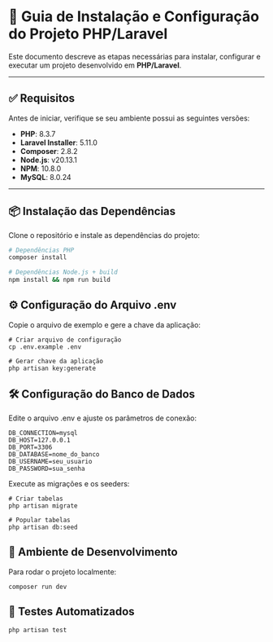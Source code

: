 # 📘 Guia de Instalação e Configuração do Projeto PHP/Laravel

Este documento descreve as etapas necessárias para instalar, configurar e executar um projeto desenvolvido em **PHP/Laravel**.

---

## ✅ Requisitos

Antes de iniciar, verifique se seu ambiente possui as seguintes versões:

- **PHP**: 8.3.7  
- **Laravel Installer**: 5.11.0  
- **Composer**: 2.8.2  
- **Node.js**: v20.13.1  
- **NPM**: 10.8.0  
- **MySQL**: 8.0.24  

---

## 📦 Instalação das Dependências

Clone o repositório e instale as dependências do projeto:

```bash
# Dependências PHP
composer install

# Dependências Node.js + build
npm install && npm run build
```

## ⚙️ Configuração do Arquivo .env
Copie o arquivo de exemplo e gere a chave da aplicação:
```
# Criar arquivo de configuração
cp .env.example .env

# Gerar chave da aplicação
php artisan key:generate
```

## 🛠️ Configuração do Banco de Dados

Edite o arquivo .env e ajuste os parâmetros de conexão:

```
DB_CONNECTION=mysql
DB_HOST=127.0.0.1
DB_PORT=3306
DB_DATABASE=nome_do_banco
DB_USERNAME=seu_usuario
DB_PASSWORD=sua_senha
```

Execute as migrações e os seeders:
```
# Criar tabelas
php artisan migrate

# Popular tabelas
php artisan db:seed
```
## 🧪 Ambiente de Desenvolvimento

Para rodar o projeto localmente:

```
composer run dev
```
## 🧾 Testes Automatizados

```
php artisan test
```


